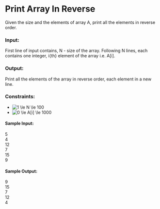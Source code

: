 # Print Array In Reverse

Given the size and the elements of array A, print all the elements in reverse order.

### Input:

First line of input contains, N - size of the array.
Following N lines, each contains one integer, i{th} element of the array i.e. A[i].

### Output:

Print all the elements of the array in reverse order, each element in a new line.

### Constraints:

- <img src="https://latex.codecogs.com/gif.latex?1&space;\le&space;N&space;\le&space;100" title="1 \le N \le 100" />
- <img src="https://latex.codecogs.com/gif.latex?0&space;\le&space;A[i]&space;\le&space;1000" title="0 \le A[i] \le 1000" />

#### Sample Input:

5\
4\
12\
7\
15\
9

#### Sample Output:

9\
15\
7\
12\
4
